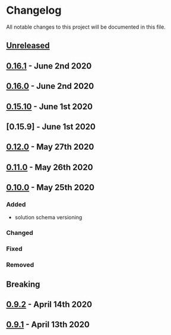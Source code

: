 # Changelog

All notable changes to this project will be documented in this file.

## [Unreleased][HEAD]

## [0.16.1] - June 2nd 2020


## [0.16.0] - June 2nd 2020


## [0.15.10] - June 1st 2020


## [0.15.9] - June 1st 2020


## [0.12.0] - May 27th 2020


## [0.11.0] - May 26th 2020


## [0.10.0] - May 25th 2020

### Added

- solution schema versioning

### Changed
### Fixed
### Removed

## Breaking

## [0.9.2] - April 14th 2020

## [0.9.1] - April 13th 2020


[0.9.1]: https://github.com/Esri/solution.js/compare/a41f3b856898e7fbac679ffb44de1c38f55260e3...v0.9.1 "v0.9.1"
[0.9.2]: https://github.com/Esri/solution.js/compare/v0.9.1...v0.9.2 "v0.9.2"
[0.10.0]: https://github.com/Esri/solution.js/compare/v0.9.2...v0.10.0 "v0.10.0"
[0.11.0]: https://github.com/Esri/solution.js/compare/v0.10.0...v0.11.0 "v0.11.0"
[0.12.0]: https://github.com/Esri/solution.js/compare/v0.11.0...v0.12.0 "v0.12.0"
[0.15.10]: https://github.com/Esri/solution.js/compare/v0.12.0...v0.15.10 "v0.15.10"
[0.16.0]: https://github.com/Esri/solution.js/compare/v0.15.10...v0.16.0 "v0.16.0"
[0.16.1]: https://github.com/Esri/solution.js/compare/v0.16.0...v0.16.1 "v0.16.1"
[HEAD]: https://github.com/Esri/solution.js/compare/v0.16.1...HEAD "Unreleased Changes"
